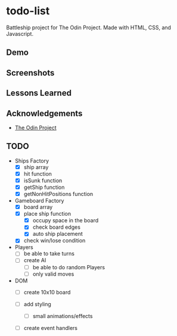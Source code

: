 # todo-list

Battleship project for The Odin Project. Made with HTML, CSS, and Javascript.



## Demo




## Screenshots




## Lessons Learned




## Acknowledgements

 - [The Odin Project](https://www.theodinproject.com/)


## TODO

- Ships Factory
  - [X] ship array
  - [X] hit function
  - [X] isSunk function
  - [X] getShip function
  - [X] getNonHitPositions function
- Gameboard Factory
  - [X] board array
  - [X] place ship function
    - [X] occupy space in the board
    - [X] check board edges
    - [X] auto ship placement
  - [X] check win/lose condition
- Players
  - [ ] be able to take turns
  - [ ] create AI
    - [ ] be able to do random Players
    - [ ] only valid moves
- DOM
  - [ ] create 10x10 board
  - [ ] add styling
    - [ ] small animations/effects
  - [ ] create event handlers


